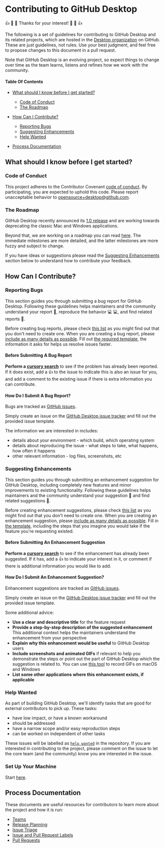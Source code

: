 # Contributing to GitHub Desktop

:+1: :tada: :sparkling_heart: Thanks for your interest! :sparkling_heart: :tada: :+1:

The following is a set of guidelines for contributing to GitHub Desktop and its
related projects, which are hosted in the [Desktop organization](https://github.com/desktop)
on GitHub. These are just guidelines, not rules. Use your best judgment, and
feel free to propose changes to this document in a pull request.

Note that GitHub Desktop is an evolving project, so expect things to change over
time as the team learns, listens and refines how we work with the community.

#### Table Of Contents

- [What should I know before I get started?](#what-should-i-know-before-i-get-started)
  * [Code of Conduct](#code-of-conduct)
  * [The Roadmap](#the-roadmap)

- [How Can I Contribute?](#how-can-i-contribute)
  * [Reporting Bugs](#reporting-bugs)
  * [Suggesting Enhancements](#suggesting-enhancements)
  * [Help Wanted](#help-wanted)

- [Process Documentation](#process-documentation)

## What should I know before I get started?

### Code of Conduct

This project adheres to the Contributor Covenant [code of conduct](../CODE_OF_CONDUCT.md).
By participating, you are expected to uphold this code.
Please report unacceptable behavior to [opensource+desktop@github.com](mailto:opensource+desktop@github.com).

### The Roadmap

GitHub Desktop recently announced its
[1.0 release](https://github.com/blog/2437-announcing-github-desktop-1-0) and
are working towards deprecating the classic Mac and Windows applications.

Beyond that, we are working on a roadmap you can read [here](https://github.com/desktop/desktop/blob/development/docs/process/roadmap.md).
The immediate milestones are more detailed, and the latter milestones are more
fuzzy and subject to change.

If you have ideas or suggestions please read the
[Suggesting Enhancements](#suggesting-enhancements) section below to understand
how to contribute your feedback.

## How Can I Contribute?

### Reporting Bugs

This section guides you through submitting a bug report for GitHub Desktop.
Following these guidelines helps maintainers and the community understand your
report :pencil:, reproduce the behavior :computer: :computer:, and find related
reports :mag_right:.

Before creating bug reports, please check [this list](#before-submitting-a-bug-report)
as you might find out that you don't need to create one. When you are creating
a bug report, please [include as many details as possible](#how-do-i-submit-a-good-bug-report).
Fill out [the required template](ISSUE_TEMPLATE/bug_report.md), the information
it asks for helps us resolve issues faster.

#### Before Submitting A Bug Report

**Perform a [cursory search](https://github.com/desktop/desktop/labels/bug)**
to see if the problem has already been reported. If it does exist, add a
:thumbsup: to the issue to indicate this is also an issue for you, and add a
comment to the existing issue if there is extra information you can contribute.

#### How Do I Submit A Bug Report?

Bugs are tracked as [GitHub issues](https://guides.github.com/features/issues/).

Simply create an issue on the [GitHub Desktop issue tracker](https://github.com/desktop/desktop/issues/new?template=bug_report.md)
and fill out the provided issue template.

The information we are interested in includes:

 - details about your environment - which build, which operating system
 - details about reproducing the issue - what steps to take, what happens, how
   often it happens
 - other relevant information - log files, screenshots, etc

### Suggesting Enhancements

This section guides you through submitting an enhancement suggestion for
GitHub Desktop, including completely new features and minor improvements to
existing functionality. Following these guidelines helps maintainers and the
community understand your suggestion :pencil: and find related suggestions
:mag_right:.

Before creating enhancement suggestions, please check [this list](#before-submitting-an-enhancement-suggestion)
as you might find out that you don't need to create one. When you are creating
an enhancement suggestion, please [include as many details as possible](#how-do-i-submit-a-good-enhancement-suggestion).
Fill in [the template](ISSUE_TEMPLATE/problem-to-raise.md), including the steps
that you imagine you would take if the feature you're requesting existed.

#### Before Submitting An Enhancement Suggestion

**Perform a [cursory search](https://github.com/desktop/desktop/labels/enhancement)**
to see if the enhancement has already been suggested. If it has, add a
:thumbsup: to indicate your interest in it, or comment if there is additional
information you would like to add.

#### How Do I Submit An Enhancement Suggestion?

Enhancement suggestions are tracked as [GitHub issues](https://guides.github.com/features/issues/).

Simply create an issue on the [GitHub Desktop issue tracker](https://github.com/desktop/desktop/issues/new?template=feature_request.md)
and fill out the provided issue template.

Some additional advice:

* **Use a clear and descriptive title** for the feature request
* **Provide a step-by-step description of the suggested enhancement**
  This additional context helps the maintainers understand the enhancement from
  your perspective
* **Explain why this enhancement would be useful** to GitHub Desktop users
* **Include screenshots and animated GIFs** if relevant to help you demonstrate
  the steps or point out the part of GitHub Desktop which the suggestion is
  related to. You can use [this tool](http://www.cockos.com/licecap/) to record
  GIFs on macOS and Windows
* **List some other applications where this enhancement exists, if applicable**

### Help Wanted

As part of building GitHub Desktop, we'll identify tasks that are good for
external contributors to pick up. These tasks:

 - have low impact, or have a known workaround
 - should be addressed
 - have a narrow scope and/or easy reproduction steps
 - can be worked on independent of other tasks

These issues will be labelled as [`help wanted`](https://github.com/desktop/desktop/labels/help%20wanted)
in the repository. If you are interested in contributing to the project, please
comment on the issue to let the core team (and the community) know you are
interested in the issue.

### Set Up Your Machine

Start [here](https://github.com/desktop/desktop/blob/development/docs/contributing/setup.md).


## Process Documentation

These documents are useful resources for contributors  to learn more about the project and how it is run:

 - [Teams](https://github.com/desktop/desktop/blob/development/docs/process/teams.md)
 - [Release Planning](https://github.com/desktop/desktop/blob/development/docs/process/release-planning.md)
 - [Issue Triage](https://github.com/desktop/desktop/blob/development/docs/process/issue-triage.md)
 - [Issue and Pull Request Labels](https://github.com/desktop/desktop/blob/development/docs/process/labels.md)
 - [Pull Requests](https://github.com/desktop/desktop/blob/development/docs/process/pull-requests.md)
